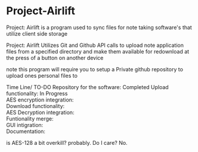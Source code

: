 # Project-Airlift
Project: Airlift is a program used to sync files for note taking software's that utilize client side storage


Project: Airlift Utilizes Git and Github API calls to upload note application files from a specified directory and make them available for redownload at the press of a button on another device

note this program will require you to setup a Private github repository to upload ones personal files to

Time Line/ TO-DO
Repository for the software: Completed
Upload functionality: In Progress    
AES encryption integration:    
Download functionality:     
AES Decryption integration:    
Funtionality merge:    
GUI intigration:    
Documentation:    

is AES-128 a bit overkill? probably. Do I care? No.
